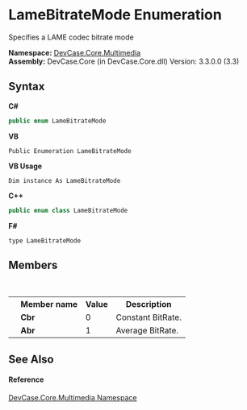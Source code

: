 # LameBitrateMode Enumeration
 

Specifies a LAME codec bitrate mode

**Namespace:**&nbsp;<a href="N_DevCase_Core_Multimedia">DevCase.Core.Multimedia</a><br />**Assembly:**&nbsp;DevCase.Core (in DevCase.Core.dll) Version: 3.3.0.0 (3.3)

## Syntax

**C#**<br />
``` C#
public enum LameBitrateMode
```

**VB**<br />
``` VB
Public Enumeration LameBitrateMode
```

**VB Usage**<br />
``` VB Usage
Dim instance As LameBitrateMode
```

**C++**<br />
``` C++
public enum class LameBitrateMode
```

**F#**<br />
``` F#
type LameBitrateMode
```


## Members
&nbsp;<table><tr><th></th><th>Member name</th><th>Value</th><th>Description</th></tr><tr><td /><td target="F:DevCase.Core.Multimedia.LameBitrateMode.Cbr">**Cbr**</td><td>0</td><td>Constant BitRate.</td></tr><tr><td /><td target="F:DevCase.Core.Multimedia.LameBitrateMode.Abr">**Abr**</td><td>1</td><td>Average BitRate.</td></tr></table>

## See Also


#### Reference
<a href="N_DevCase_Core_Multimedia">DevCase.Core.Multimedia Namespace</a><br />